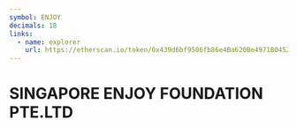 ```yaml
---
symbol: ENJOY
decimals: 18
links:
  - name: explorer
    url: https://etherscan.io/token/0x439d6bf9506fb86e4Ba620Be4971B04525DA57c5
---
```


# SINGAPORE ENJOY FOUNDATION PTE.LTD
